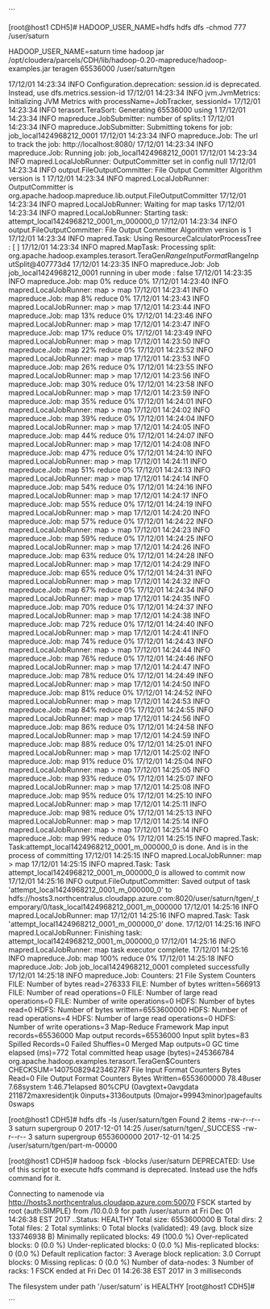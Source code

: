 ´´´

[root@host1 CDH5]# HADOOP_USER_NAME=hdfs hdfs dfs -chmod 777 /user/saturn

HADOOP_USER_NAME=saturn time hadoop jar /opt/cloudera/parcels/CDH/lib/hadoop-0.20-mapreduce/hadoop-examples.jar teragen 65536000 /user/saturn/tgen

17/12/01 14:23:34 INFO Configuration.deprecation: session.id is deprecated. Instead, use dfs.metrics.session-id
17/12/01 14:23:34 INFO jvm.JvmMetrics: Initializing JVM Metrics with processName=JobTracker, sessionId=
17/12/01 14:23:34 INFO terasort.TeraSort: Generating 65536000 using 1
17/12/01 14:23:34 INFO mapreduce.JobSubmitter: number of splits:1
17/12/01 14:23:34 INFO mapreduce.JobSubmitter: Submitting tokens for job: job_local1424968212_0001
17/12/01 14:23:34 INFO mapreduce.Job: The url to track the job: http://localhost:8080/
17/12/01 14:23:34 INFO mapreduce.Job: Running job: job_local1424968212_0001
17/12/01 14:23:34 INFO mapred.LocalJobRunner: OutputCommitter set in config null
17/12/01 14:23:34 INFO output.FileOutputCommitter: File Output Committer Algorithm version is 1
17/12/01 14:23:34 INFO mapred.LocalJobRunner: OutputCommitter is org.apache.hadoop.mapreduce.lib.output.FileOutputCommitter
17/12/01 14:23:34 INFO mapred.LocalJobRunner: Waiting for map tasks
17/12/01 14:23:34 INFO mapred.LocalJobRunner: Starting task: attempt_local1424968212_0001_m_000000_0
17/12/01 14:23:34 INFO output.FileOutputCommitter: File Output Committer Algorithm version is 1
17/12/01 14:23:34 INFO mapred.Task:  Using ResourceCalculatorProcessTree : [ ]
17/12/01 14:23:34 INFO mapred.MapTask: Processing split: org.apache.hadoop.examples.terasort.TeraGen$RangeInputFormat$RangeInputSplit@407773d4
17/12/01 14:23:35 INFO mapreduce.Job: Job job_local1424968212_0001 running in uber mode : false
17/12/01 14:23:35 INFO mapreduce.Job:  map 0% reduce 0%
17/12/01 14:23:40 INFO mapred.LocalJobRunner: map > map
17/12/01 14:23:41 INFO mapreduce.Job:  map 8% reduce 0%
17/12/01 14:23:43 INFO mapred.LocalJobRunner: map > map
17/12/01 14:23:44 INFO mapreduce.Job:  map 13% reduce 0%
17/12/01 14:23:46 INFO mapred.LocalJobRunner: map > map
17/12/01 14:23:47 INFO mapreduce.Job:  map 17% reduce 0%
17/12/01 14:23:49 INFO mapred.LocalJobRunner: map > map
17/12/01 14:23:50 INFO mapreduce.Job:  map 22% reduce 0%
17/12/01 14:23:52 INFO mapred.LocalJobRunner: map > map
17/12/01 14:23:53 INFO mapreduce.Job:  map 26% reduce 0%
17/12/01 14:23:55 INFO mapred.LocalJobRunner: map > map
17/12/01 14:23:56 INFO mapreduce.Job:  map 30% reduce 0%
17/12/01 14:23:58 INFO mapred.LocalJobRunner: map > map
17/12/01 14:23:59 INFO mapreduce.Job:  map 35% reduce 0%
17/12/01 14:24:01 INFO mapred.LocalJobRunner: map > map
17/12/01 14:24:02 INFO mapreduce.Job:  map 39% reduce 0%
17/12/01 14:24:04 INFO mapred.LocalJobRunner: map > map
17/12/01 14:24:05 INFO mapreduce.Job:  map 44% reduce 0%
17/12/01 14:24:07 INFO mapred.LocalJobRunner: map > map
17/12/01 14:24:08 INFO mapreduce.Job:  map 47% reduce 0%
17/12/01 14:24:10 INFO mapred.LocalJobRunner: map > map
17/12/01 14:24:11 INFO mapreduce.Job:  map 51% reduce 0%
17/12/01 14:24:13 INFO mapred.LocalJobRunner: map > map
17/12/01 14:24:14 INFO mapreduce.Job:  map 54% reduce 0%
17/12/01 14:24:16 INFO mapred.LocalJobRunner: map > map
17/12/01 14:24:17 INFO mapreduce.Job:  map 55% reduce 0%
17/12/01 14:24:19 INFO mapred.LocalJobRunner: map > map
17/12/01 14:24:20 INFO mapreduce.Job:  map 57% reduce 0%
17/12/01 14:24:22 INFO mapred.LocalJobRunner: map > map
17/12/01 14:24:23 INFO mapreduce.Job:  map 59% reduce 0%
17/12/01 14:24:25 INFO mapred.LocalJobRunner: map > map
17/12/01 14:24:26 INFO mapreduce.Job:  map 63% reduce 0%
17/12/01 14:24:28 INFO mapred.LocalJobRunner: map > map
17/12/01 14:24:29 INFO mapreduce.Job:  map 65% reduce 0%
17/12/01 14:24:31 INFO mapred.LocalJobRunner: map > map
17/12/01 14:24:32 INFO mapreduce.Job:  map 67% reduce 0%
17/12/01 14:24:34 INFO mapred.LocalJobRunner: map > map
17/12/01 14:24:35 INFO mapreduce.Job:  map 70% reduce 0%
17/12/01 14:24:37 INFO mapred.LocalJobRunner: map > map
17/12/01 14:24:38 INFO mapreduce.Job:  map 72% reduce 0%
17/12/01 14:24:40 INFO mapred.LocalJobRunner: map > map
17/12/01 14:24:41 INFO mapreduce.Job:  map 74% reduce 0%
17/12/01 14:24:43 INFO mapred.LocalJobRunner: map > map
17/12/01 14:24:44 INFO mapreduce.Job:  map 76% reduce 0%
17/12/01 14:24:46 INFO mapred.LocalJobRunner: map > map
17/12/01 14:24:47 INFO mapreduce.Job:  map 78% reduce 0%
17/12/01 14:24:49 INFO mapred.LocalJobRunner: map > map
17/12/01 14:24:50 INFO mapreduce.Job:  map 81% reduce 0%
17/12/01 14:24:52 INFO mapred.LocalJobRunner: map > map
17/12/01 14:24:53 INFO mapreduce.Job:  map 84% reduce 0%
17/12/01 14:24:55 INFO mapred.LocalJobRunner: map > map
17/12/01 14:24:56 INFO mapreduce.Job:  map 86% reduce 0%
17/12/01 14:24:58 INFO mapred.LocalJobRunner: map > map
17/12/01 14:24:59 INFO mapreduce.Job:  map 88% reduce 0%
17/12/01 14:25:01 INFO mapred.LocalJobRunner: map > map
17/12/01 14:25:02 INFO mapreduce.Job:  map 91% reduce 0%
17/12/01 14:25:04 INFO mapred.LocalJobRunner: map > map
17/12/01 14:25:05 INFO mapreduce.Job:  map 93% reduce 0%
17/12/01 14:25:07 INFO mapred.LocalJobRunner: map > map
17/12/01 14:25:08 INFO mapreduce.Job:  map 95% reduce 0%
17/12/01 14:25:10 INFO mapred.LocalJobRunner: map > map
17/12/01 14:25:11 INFO mapreduce.Job:  map 98% reduce 0%
17/12/01 14:25:13 INFO mapred.LocalJobRunner: map > map
17/12/01 14:25:14 INFO mapred.LocalJobRunner: map > map
17/12/01 14:25:14 INFO mapreduce.Job:  map 99% reduce 0%
17/12/01 14:25:15 INFO mapred.Task: Task:attempt_local1424968212_0001_m_000000_0 is done. And is in the process of committing
17/12/01 14:25:15 INFO mapred.LocalJobRunner: map > map
17/12/01 14:25:15 INFO mapred.Task: Task attempt_local1424968212_0001_m_000000_0 is allowed to commit now
17/12/01 14:25:16 INFO output.FileOutputCommitter: Saved output of task 'attempt_local1424968212_0001_m_000000_0' to hdfs://hosts3.northcentralus.cloudapp.azure.com:8020/user/saturn/tgen/_temporary/0/task_local1424968212_0001_m_000000
17/12/01 14:25:16 INFO mapred.LocalJobRunner: map
17/12/01 14:25:16 INFO mapred.Task: Task 'attempt_local1424968212_0001_m_000000_0' done.
17/12/01 14:25:16 INFO mapred.LocalJobRunner: Finishing task: attempt_local1424968212_0001_m_000000_0
17/12/01 14:25:16 INFO mapred.LocalJobRunner: map task executor complete.
17/12/01 14:25:16 INFO mapreduce.Job:  map 100% reduce 0%
17/12/01 14:25:18 INFO mapreduce.Job: Job job_local1424968212_0001 completed successfully
17/12/01 14:25:18 INFO mapreduce.Job: Counters: 21
	File System Counters
		FILE: Number of bytes read=276333
		FILE: Number of bytes written=566913
		FILE: Number of read operations=0
		FILE: Number of large read operations=0
		FILE: Number of write operations=0
		HDFS: Number of bytes read=0
		HDFS: Number of bytes written=6553600000
		HDFS: Number of read operations=4
		HDFS: Number of large read operations=0
		HDFS: Number of write operations=3
	Map-Reduce Framework
		Map input records=65536000
		Map output records=65536000
		Input split bytes=83
		Spilled Records=0
		Failed Shuffles=0
		Merged Map outputs=0
		GC time elapsed (ms)=772
		Total committed heap usage (bytes)=245366784
	org.apache.hadoop.examples.terasort.TeraGen$Counters
		CHECKSUM=140750829423462787
	File Input Format Counters 
		Bytes Read=0
	File Output Format Counters 
		Bytes Written=6553600000
78.48user 7.68system 1:46.71elapsed 80%CPU (0avgtext+0avgdata 211872maxresident)k
0inputs+3136outputs (0major+99943minor)pagefaults 0swaps


[root@host1 CDH5]# hdfs dfs -ls /user/saturn/tgen
Found 2 items
-rw-r--r--   3 saturn supergroup          0 2017-12-01 14:25 /user/saturn/tgen/_SUCCESS
-rw-r--r--   3 saturn supergroup 6553600000 2017-12-01 14:25 /user/saturn/tgen/part-m-00000


[root@host1 CDH5]# hadoop fsck -blocks /user/saturn
DEPRECATED: Use of this script to execute hdfs command is deprecated.
Instead use the hdfs command for it.

Connecting to namenode via http://hosts3.northcentralus.cloudapp.azure.com:50070
FSCK started by root (auth:SIMPLE) from /10.0.0.9 for path /user/saturn at Fri Dec 01 14:26:38 EST 2017
..Status: HEALTHY
 Total size:	6553600000 B
 Total dirs:	2
 Total files:	2
 Total symlinks:		0
 Total blocks (validated):	49 (avg. block size 133746938 B)
 Minimally replicated blocks:	49 (100.0 %)
 Over-replicated blocks:	0 (0.0 %)
 Under-replicated blocks:	0 (0.0 %)
 Mis-replicated blocks:		0 (0.0 %)
 Default replication factor:	3
 Average block replication:	3.0
 Corrupt blocks:		0
 Missing replicas:		0 (0.0 %)
 Number of data-nodes:		3
 Number of racks:		1
FSCK ended at Fri Dec 01 14:26:38 EST 2017 in 3 milliseconds


The filesystem under path '/user/saturn' is HEALTHY
[root@host1 CDH5]# 

´´´
